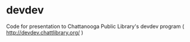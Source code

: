 devdev
======

Code for presentation to Chattanooga Public Library's devdev program ( http://devdev.chattlibrary.org/ )
